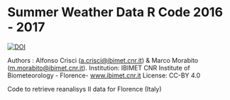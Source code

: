 # Summer Weather Data R Code 2016 - 2017

[![DOI](https://zenodo.org/badge/116130663.svg)](https://zenodo.org/badge/latestdoi/116130663)

Authors : Alfonso Crisci (a.crisci@ibimet.cnr.it) & Marco Morabito (m.morabito@ibimet.cnr.it).
Institution: IBIMET CNR Institute of Biometeorology - Florence- www.ibimet.cnr.it
License: CC-BY 4.0 

Code to retrieve reanalisys II data for Florence (Italy)

